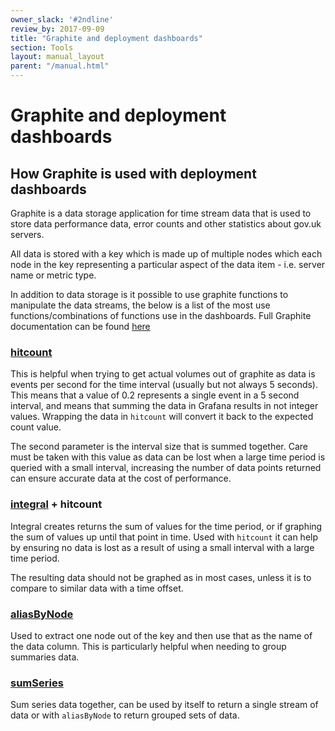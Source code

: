 ```yaml
---
owner_slack: '#2ndline'
review_by: 2017-09-09
title: "Graphite and deployment dashboards"
section: Tools
layout: manual_layout
parent: "/manual.html"
---
```


# Graphite and deployment dashboards

## How Graphite is used with deployment dashboards

Graphite is a data storage application for time stream data that is used to store data performance data, error counts and other statistics about gov.uk servers.

All data is stored with a key which is made up of multiple nodes which each node in the key representing a particular aspect of the data item - i.e. server name or metric type.

In addition to data storage is it possible to use graphite functions to manipulate the data streams, the below is a list of the most use functions/combinations of functions use in the dashboards. Full Graphite documentation can be found [here](http://graphite.readthedocs.io/en/0.9.13-pre1)

### [hitcount](http://graphite.readthedocs.io/en/0.9.13-pre1/functions.html#graphite.render.functions.hitcount)

This is helpful when trying to get actual volumes out of graphite as data is events per second for the time interval (usually but not always 5 seconds). This means that a value of 0.2 represents a single event in a 5 second interval, and means that summing the data in Grafana results in not integer values.  Wrapping the data in `hitcount` will convert it back to the expected count value.

The second parameter is the interval size that is summed together. Care must be taken with this value as data can be lost when a large time period is queried with a small interval, increasing the number of data points returned can ensure accurate data at the cost of performance.

### [integral](http://graphite.readthedocs.io/en/0.9.13-pre1/functions.html#graphite.render.functions.integral) + hitcount

Integral creates returns the sum of values for the time period, or if graphing the sum of values up until that point in time. Used with `hitcount` it can help by ensuring no data is lost as a result of using a small interval with a large time period.

The resulting data should not be graphed as in most cases, unless it is to compare to similar data with a time offset.

### [aliasByNode](http://graphite.readthedocs.io/en/0.9.13-pre1/functions.html#graphite.render.functions.aliasByNode)

Used to extract one node out of the key and then use that as the name of the data column. This is particularly helpful when needing to group summaries data.

### [sumSeries](http://graphite.readthedocs.io/en/0.9.13-pre1/functions.html?#graphite.render.functions.sumSeries)

Sum series data together, can be used by itself to return a single stream of data or with `aliasByNode` to return grouped sets of data.
